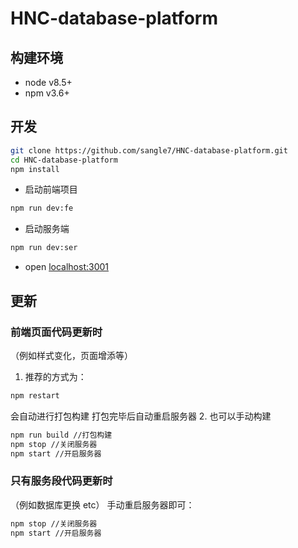 # HNC-database-platform

## 构建环境
+ node v8.5+
+ npm v3.6+

## 开发
``` bash
git clone https://github.com/sangle7/HNC-database-platform.git
cd HNC-database-platform
npm install
```
+ 启动前端项目
``` bash
npm run dev:fe 
```
+ 启动服务端
``` bash
npm run dev:ser
```
+ open [localhost:3001](http://localhost:3001)

## 更新

### 前端页面代码更新时
（例如样式变化，页面增添等）
1. 推荐的方式为：
  ```bash
  npm restart
  ```
会自动进行打包构建 打包完毕后自动重启服务器
2. 也可以手动构建
  ```bash
  npm run build //打包构建
  npm stop //关闭服务器
  npm start //开启服务器
  ```

### 只有服务段代码更新时
（例如数据库更换 etc）
手动重启服务器即可：
  ```bash
  npm stop //关闭服务器
  npm start //开启服务器
  ```




